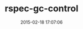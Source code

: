 ---
layout: post
title:  "rspec-gc-control"
repo:   "MrJoy/rspec-gc-control"
date:   2015-02-18 17:07:06
gemurl: http://github.com/MrJoy/rspec-gc-control
---